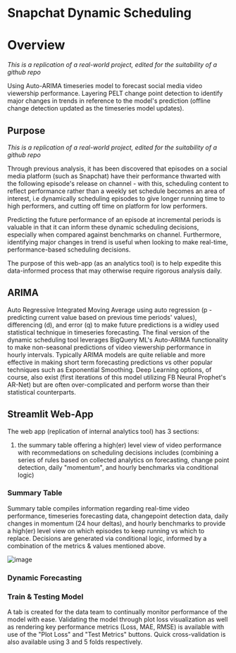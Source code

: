 # Snapchat Dynamic Scheduling 
# Overview 
*This is a replication of a real-world project, edited for the suitability of a github repo*

Using Auto-ARIMA timeseries model to forecast social media video viewership performance. Layering PELT change point detection to identify major changes in trends in reference to the model's prediction (offline change detection updated as the timeseries model updates).

## Purpose 
*This is a replication of a real-world project, edited for the suitability of a github repo*

Through previous analysis, it has been discovered that episodes on a social media platform (such as Snapchat) have their performance thwarted with the following episode's release on channel - with this, scheduling content to reflect performance rather than a weekly set schedule becomes an area of interest, i.e dynamically scheduling episodes to give longer running time to high performers, and cutting off time on platform for low performers.  

Predicting the future performance of an episode at incremental periods is valuable in that it can inform these dynamic scheduling decisions, especially when compared against benchmarks on channel. Furthermore, identifying major changes in trend is useful when looking to make real-time, performance-based scheduling decisions. 

The purpose of this web-app (as an analytics tool) is to help expedite this data-informed process that may otherwise require rigorous analysis daily.

## ARIMA
Auto Regressive Integrated Moving Average using auto regression (p - predicting current value based on previous time periods' values), differencing (d), and error (q) to make future predictions is a widley used statistical technique in timeseries forecasting. The final version of the dynamic scheduling tool leverages BigQuery ML's Auto-ARIMA functionality to make non-seasonal predictions of video viewership performance in hourly intervals. 
Typically ARIMA models are quite reliable and more effective in making short term forecasting predictions vs other popular techniques such as Exponential Smoothing. Deep Learning options, of course, also exist (first iterations of this model utilizing FB Neural Prophet's AR-Net) but are often over-complicated and perform worse than their statistical counterparts. 

## Streamlit Web-App
The web app (replication of internal analytics tool) has 3 sections:
1. the summary table offering a high(er) level view of video performance with recommedations on scheduling decisions includes (combining a series of rules based on collected analytics on forecasting, change point detection, daily "momentum", and hourly benchmarks via conditional logic)
### Summary Table
Summary table compiles information regarding real-time video performance, timeseries forecasting data, changepoint detection data, daily changes in momentum (24 hour deltas), and hourly benchmarks to provide a high(er) level view on which episodes to keep running vs which to replace. Decisions are generated via conditional logic, informed by a combination of the metrics & values mentioned above.

![image](https://github.com/a-memme/Snapchat_Dynamic_Scheduling/assets/79600550/efe6eae7-233b-41fc-87b9-c397a64a45db)


### Dynamic Forecasting 

### Train & Testing Model 
A tab is created for the data team to continually monitor performance of the model with ease. Validating the model through plot loss visualization as well as rendering key performance metrics (Loss, MAE, RMSE) is available with use of the "Plot Loss" and "Test Metrics" buttons. Quick cross-validation is also available using 3 and 5 folds respectively. 
